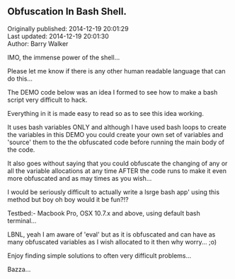 ## Obfuscation In Bash Shell.  
Originally published: 2014-12-19 20:01:29  
Last updated: 2014-12-19 20:01:30  
Author: Barry Walker  
  
IMO, the immense power of the shell...

Please let me know if there is any other human readable language that can do this...

The DEMO code below was an idea I formed to see how to make a bash script very difficult to hack.

Everything in it is made easy to read so as to see this idea working.

It uses bash variables ONLY and although I have used bash loops to create the variables in this
DEMO you could create your own set of variables and 'source' them to the the obfuscated code before
running the main body of the code.

It also goes without saying that you could obfuscate the changing of any or all the variable
allocations at any time AFTER the code runs to make it even more obfuscated and as may times as
you wish...

I would be seriously difficult to actually write a lsrge bash app' using this method but boy oh boy
would it be fun?!?

Testbed:- Macbook Pro, OSX 10.7.x and above, using default bash terminal...

LBNL, yeah I am aware of 'eval' but as it is obfuscated and can have as many obfuscated variables as
I wish allocated to it then why worry... ;o)

Enjoy finding simple solutions to often very difficult problems...

Bazza...